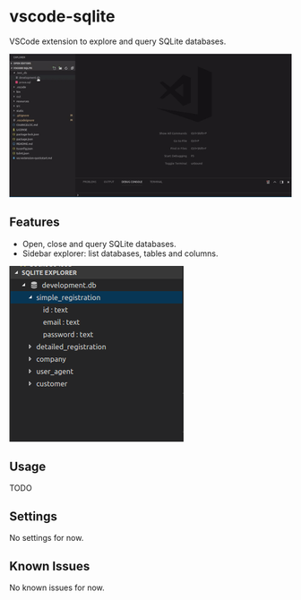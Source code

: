 # vscode-sqlite

VSCode extension to explore and query SQLite databases.

![static/sqlite_workflow_1](https://raw.githubusercontent.com/AlexCovizzi/vscode-sqlite/master/static/sqlite_workflow_2.gif "SQLite Workflow")

## Features

* Open, close and query SQLite databases.
* Sidebar explorer: list databases, tables and columns.

![static/sqlite_explorer](https://raw.githubusercontent.com/AlexCovizzi/vscode-sqlite/master/static/sqlite_explorer.png)

## Usage

TODO

## Settings

No settings for now.

## Known Issues

No known issues for now.
